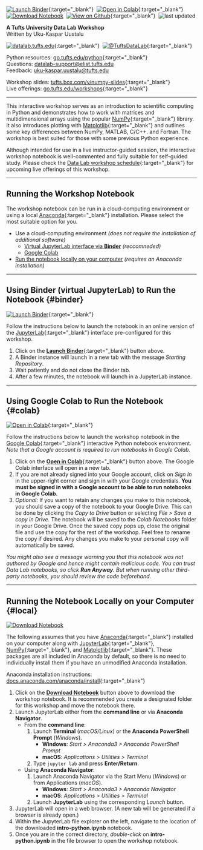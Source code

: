 [![Launch Binder](https://mybinder.org/badge_logo.svg)](https://mybinder.org/v2/gh/tuftsdatalab/intro-numpy/main?urlpath=lab/tree/intro-numpy.ipynb){:target="_blank"}&nbsp;
[![Open in Colab](https://colab.research.google.com/assets/colab-badge.svg)](https://colab.research.google.com/github/tuftsdatalab/intro-numpy/blob/main/intro-numpy.ipynb){:target="_blank"}&nbsp;
[![Download Notebook](https://tuftsdatalab.github.io/badges/jupyter.svg)](https://cdn.jsdelivr.net/gh/tuftsdatalab/intro-numpy@main/intro-numpy.ipynb)&nbsp;
[![View on Github](https://tuftsdatalab.github.io/badges/github.svg)](https://github.com/tuftsdatalab/intro-numpy){:target="_blank"}&nbsp;
![last updated](https://img.shields.io/github/last-commit/tuftsdatalab/intro-numpy?label=last%20updated)

**A Tufts University Data Lab Workshop**\
Written by Uku-Kaspar Uustalu

[![datalab.tufts.edu](https://tuftsdatalab.github.io/badges/datalab.svg)](https://sites.tufts.edu/datalab){:target="_blank"}&nbsp;
[![@TuftsDataLab](https://tuftsdatalab.github.io/badges/twitter.svg)](https://twitter.com/intent/follow?screen_name=tuftsdatalab){:target="_blank"}

Python resources: [go.tufts.edu/python](https://sites.tufts.edu/datalab/python/){:target="_blank"}\
Questions: <datalab-support@elist.tufts.edu>\
Feedback: <uku-kaspar.uustalu@tufts.edu>

Workshop slides: [tufts.box.com/v/numpy-slides](https://tufts.box.com/v/numpy-slides){:target="_blank"}\
Live offerings: [go.tufts.edu/workshops](https://sites.tufts.edu/datalab/workshops/){:target="_blank"}

---
This interactive workshop serves as an introduction to scientific computing in Python and demonstrates how to work with matrices and multidimensional arrays using the popular [NumPy](https://numpy.org/){:target="_blank"} library. It also introduces plotting with [Matplotlib](https://matplotlib.org/){:target="_blank"} and outlines some key differences between NumPy, MATLAB, C/C++. and Fortran. The workshop is best suited for those with some previous Python experience.

Although intended for use in a live instructor-guided session, the interactive workshop notebook is well-commented and fully suitable for self-guided study. Please check the [Data Lab workshop schedule](https://sites.tufts.edu/datalab/workshops/){:target="_blank"} for upcoming live offerings of this workshop.

---
## Running the Workshop Notebook

The workshop notebook can be run in a cloud-computing environment or using a local [Anaconda](https://www.anaconda.com/products/individual){:target="_blank"} installation. Please select the most suitable option for you.

- Use a cloud-computing environment *(does not require the installation of additional software)*
    - [Virtual JupyterLab interface via **Binder**](#binder) *(reccomneded)*
    - [Google Colab](#colab)
- [Run the notebook locally on your computer](#local) *(requires an Anaconda installation)*

---
## Using Binder (virtual JupyterLab) to Run the Notebook {#binder}
[![Launch Binder](https://mybinder.org/badge_logo.svg)](https://mybinder.org/v2/gh/tuftsdatalab/intro-numpy/main?urlpath=lab/tree/intro-numpy.ipynb){:target="_blank"}

Follow the instructions below to launch the notebook in an online version of the [JupyterLab](https://jupyterlab.readthedocs.io/en/stable/){:target="_blank"} interface pre-configured for this workshop.

1. Click on the [**Launch Binder**](https://mybinder.org/v2/gh/tuftsdatalab/intro-numpy/main?urlpath=lab/tree/intro-numpy.ipynb){:target="_blank"} button above.
2. A Binder instance will launch in a new tab with the message *Starting Repository*.
3. Wait patiently and do not close the Binder tab.
4. After a few minutes, the notebook will launch in a JupyterLab instance.

---
## Using Google Colab to Run the Notebook {#colab}
[![Open in Colab](https://colab.research.google.com/assets/colab-badge.svg)](https://colab.research.google.com/github/tuftsdatalab/intro-numpy/blob/main/intro-numpy.ipynb){:target="_blank"}

Follow the instructions below to launch the workshop notebook in the [Google Colab](https://colab.research.google.com/){:target="_blank"} interactive Python notebook environment. *Note that a Google account is required to run notebooks in Google Colab.*

1. Click on the [**Open in Colab**](https://colab.research.google.com/github/tuftsdatalab/intro-numpy/blob/main/intro-numpy.ipynb){:target="_blank"} button above. The Google Colab interface will open in a new tab.
2. If you are not already signed into your Google account, click on *Sign In* in the upper-right corner and sign in with your Google credentials. **You must be signed in with a Google account to be able to run notebooks in Google Colab.**
3. *Optional:* If you want to retain any changes you make to this notebook, you should save a copy of the notebook to your Google Drive. This can be done by clicking the *Copy to Drive* button or selecting *File > Save a copy in Drive*. The notebook will be saved to the *Colab Notebooks* folder in your Google Drive. Once the saved copy pops up, close the original file and use the copy for the rest of the workshop. Feel free to rename the copy if desired. Any changes you make to your personal copy will automatically be saved.

*You might also see a message warning you that this notebook was not authored by Google and hence might contain malicious code. You can trust Data Lab notebooks, so click __Run Anyway__. But when running other third-party notebooks, you should review the code beforehand.*

---
## Running the Notebook Locally on your Computer {#local}
[![Download Notebook](https://tuftsdatalab.github.io/badges/jupyter.svg)](https://cdn.jsdelivr.net/gh/tuftsdatalab/intro-numpy@main/intro-numpy.ipynb)

The following assumes that you have [Anaconda](https://www.anaconda.com/products/individual){:target="_blank"} installed on your computer along with [JupyterLab](https://jupyterlab.readthedocs.io/en/stable/){:target="_blank"}, [NumPy](https://numpy.org/){:target="_blank"}, and [Matplotlib](https://matplotlib.org/){:target="_blank"}. These packages are all included in Anaconda by default, so there is no need to individually install them if you have an unmodified Anaconda installation.

Anaconda installation instructions: [docs.anaconda.com/anaconda/install](https://docs.anaconda.com/anaconda/install/){:target="_blank"}

1. Click on the [**Download Notebook**](https://cdn.jsdelivr.net/gh/tuftsdatalab/intro-python@master/intro-python.ipynb) button above to download the workshop notebook. It is recommended you create a designated folder for this workshop and move the notebook there.
2. Launch JupyterLab either from the **command line** or via **Anaconda Navigator**.
    - From the **command line**:
        1. Launch **Terminal** (*macOS/Linux*) or the **Anaconda PowerShell Prompt** (*Windows*).
            - **Windows**: *Start > Anaconda3 > Anaconda PowerShell Prompt*
            - **macOS**: *Applications > Utilities > Terminal*
        2. Type `jupyter lab` and press **Enter/Return**.
    - Using **Anaconda Navigator**:
        1. Launch Anaconda Navigator via the Start Menu (*Windows*) or from Applications (*macOS*).
            - **Windows**: *Start > Anaconda3 > Anaconda Navigator*
            - **macOS**: *Applications > Utilities > Terminal*
        2. Launch **JupyterLab** using the corresponding *Launch* button.
3. JupyterLab will open in a web browser. (A new tab will be generated if a browser is already open.)
4. Within the JupyterLab file explorer on the left, navigate to the location of the downloaded **intro-python.ipynb** notebook.
5. Once you are in the correct directory, *double-click* on **intro-python.ipynb** in the file browser to open the workshop notebook.